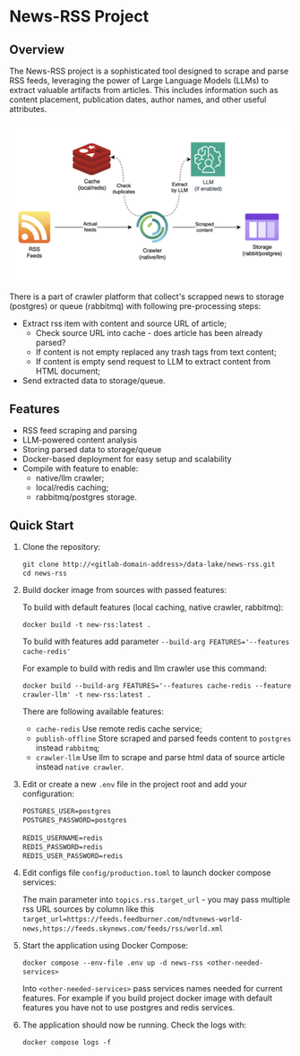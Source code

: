 # News-RSS Project

## Overview

The News-RSS project is a sophisticated tool designed to scrape and parse RSS feeds, leveraging the power of 
Large Language Models (LLMs) to extract valuable artifacts from articles. This includes information such as 
content placement, publication dates, author names, and other useful attributes.

![arch-schema.png](docs/arch-schema.png)

There is a part of crawler platform that collect's scrapped news to storage (postgres) or queue (rabbitmq)
with following pre-processing steps:

- Extract rss item with content and source URL of article;
  - Check source URL into cache - does article has been already parsed? 
  - If content is not empty replaced any trash tags from text content;
  - If content is empty send request to LLM to extract content from HTML document;
- Send extracted data to storage/queue. 

## Features

- RSS feed scraping and parsing
- LLM-powered content analysis
- Storing parsed data to storage/queue
- Docker-based deployment for easy setup and scalability
- Compile with feature to enable:
  - native/llm crawler;
  - local/redis caching;
  - rabbitmq/postgres storage.

## Quick Start

1. Clone the repository:

    ```shell
    git clone http://<gitlab-domain-address>/data-lake/news-rss.git
    cd news-rss
    ```

2. Build docker image from sources with passed features:

    To build with default features (local caching, native crawler, rabbitmq):
    ```shell
   docker build -t new-rss:latest .
    ```
   
    To build with features add parameter `--build-arg FEATURES='--features cache-redis'`
    
    For example to build with redis and llm crawler use this command:
    ```shell
   docker build --build-arg FEATURES='--features cache-redis --feature crawler-llm' -t new-rss:latest .
    ```
   
    There are following available features:
      - `cache-redis` Use remote redis cache service; 
      - `publish-offline` Store scraped and parsed feeds content to `postgres` instead `rabbitmq`;
      - `crawler-llm` Use llm to scrape and parse html data of source article instead `native crawler`.

3. Edit or create a new `.env` file in the project root and add your configuration:

    ```dotenv
    POSTGRES_USER=postgres
    POSTGRES_PASSWORD=postgres

    REDIS_USERNAME=redis
    REDIS_PASSWORD=redis
    REDIS_USER_PASSWORD=redis
    ```
   
4. Edit configs file `config/production.toml` to launch docker compose services:

    The main parameter into `topics.rss.target_url` - you may pass multiple rss URL sources by column like this
    `target_url=https://feeds.feedburner.com/ndtvnews-world-news,https://feeds.skynews.com/feeds/rss/world.xml`

5. Start the application using Docker Compose:
    
    ```shell
    docker compose --env-file .env up -d news-rss <other-needed-services>
    ```
   
    Into `<other-needed-services>` pass services names needed for current features. 
    For example if you build project docker image with default features you have not to use postgres and redis services.

6. The application should now be running. Check the logs with:

    ```shell
    docker compose logs -f
    ```
